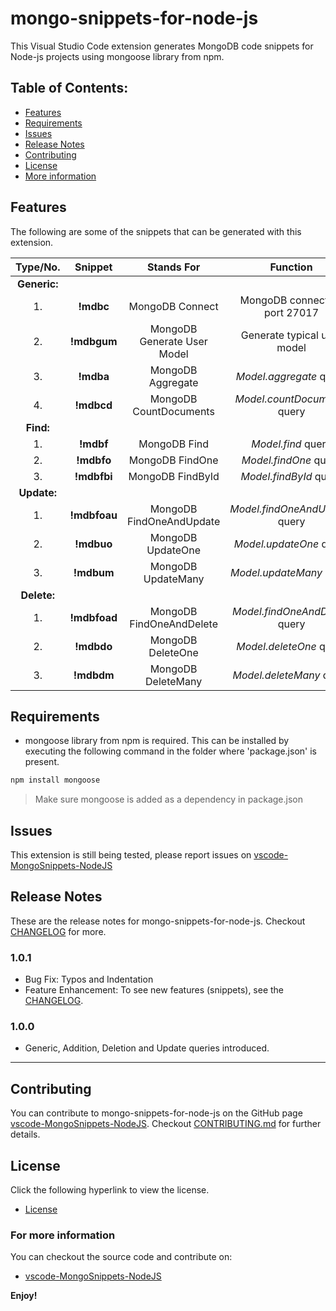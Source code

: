 # mongo-snippets-for-node-js

This Visual Studio Code extension generates MongoDB code snippets for Node-js projects using mongoose library from npm.

## Table of Contents:

- [Features](#features)
- [Requirements](#requirements)
- [Issues](#issues)
- [Release Notes](#release-notes)
- [Contributing](#contributing)
- [License](#license)
- [More information](#for-more-information)

## Features

The following are some of the snippets that can be generated with this extension.

| **Type/No.** 	|  **Snippet** 	|        **Stands For**       	|          **Function**          	|
|:------------:	|:------------:	|:---------------------------:	|:------------------------------:	|
| **Generic:** 	|              	|                             	|                                	|
|      1.      	|   **!mdbc**  	|       MongoDB Connect       	|  MongoDB connect on port 27017 	|
|      2.      	|  **!mdbgum** 	| MongoDB Generate User Model 	|   Generate typical user model  	|
|      3.      	|   **!mdba**  	|      MongoDB Aggregate      	|     *Model.aggregate* query    	|
|      4.      	|  **!mdbcd**  	|    MongoDB CountDocuments   	|  *Model.countDocuments* query  	|
|   **Find:**  	|              	|                             	|                                	|
|      1.      	|   **!mdbf**  	|         MongoDB Find        	|       *Model.find* query       	|
|      2.      	|  **!mdbfo**  	|       MongoDB FindOne       	|      *Model.findOne* query     	|
|      3.      	|  **!mdbfbi** 	|       MongoDB FindById      	|     *Model.findById* query     	|
|  **Update:** 	|              	|                             	|                                	|
|      1.      	| **!mdbfoau** 	|   MongoDB FindOneAndUpdate  	| *Model.findOneAndUpdate* query 	|
|      2.      	|  **!mdbuo**  	|      MongoDB UpdateOne      	|     *Model.updateOne* query    	|
|      3.      	|  **!mdbum**  	|      MongoDB UpdateMany     	|    *Model.updateMany* query    	|
|  **Delete:** 	|              	|                             	|                                	|
|      1.      	| **!mdbfoad** 	|   MongoDB FindOneAndDelete  	| *Model.findOneAndDelete* query 	|
|      2.      	|  **!mdbdo**  	|      MongoDB DeleteOne      	|     *Model.deleteOne* query    	|
|      3.      	|  **!mdbdm**  	|      MongoDB DeleteMany     	|    *Model.deleteMany* query    	|

## Requirements

- mongoose library from npm is required.
This can be installed by executing the following command in the folder where 'package.json' is present.
```bash
npm install mongoose
```
> Make sure mongoose is added as a dependency in package.json

## Issues

This extension is still being tested, please report issues on [vscode-MongoSnippets-NodeJS](https://github.com/roerohan/vscode-MongoSnippets-NodeJS/issues)

## Release Notes

These are the release notes for mongo-snippets-for-node-js. Checkout [CHANGELOG](https://github.com/roerohan/vscode-MongoSnippets-NodeJS/blob/master/CHANGELOG.md) for more.

### 1.0.1

* Bug Fix: Typos and Indentation
* Feature Enhancement: To see new features (snippets), see the [CHANGELOG](https://github.com/roerohan/vscode-MongoSnippets-NodeJS/blob/master/CHANGELOG.md#v1.0.1).

### 1.0.0

* Generic, Addition, Deletion and Update queries introduced.

-----------------------------------------------------------------------------------------------------------

## Contributing

You can contribute to mongo-snippets-for-node-js on the GitHub page [vscode-MongoSnippets-NodeJS](https://github.com/roerohan/vscode-MongoSnippets-NodeJS). Checkout [CONTRIBUTING.md](https://github.com/roerohan/vscode-MongoSnippets-NodeJS/blob/master/CONTRIBUTING.md) for further details.

## License

Click the following hyperlink to view the license.
* [License](https://github.com/roerohan/vscode-MongoSnippets-NodeJS/blob/master/LICENSE)

### For more information

You can checkout the source code and contribute on:

* [vscode-MongoSnippets-NodeJS](https://github.com/roerohan/vscode-MongoSnippets-NodeJS)

**Enjoy!**
